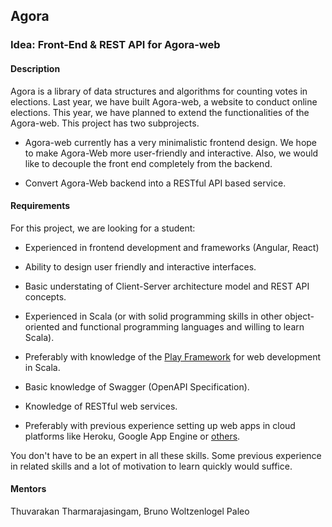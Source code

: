 
## Agora

### Idea: Front-End & REST API for Agora-web

#### Description

Agora is a library of data structures and algorithms for counting votes in elections. Last year, we have built Agora-web, a website to conduct online elections. This year, we have planned to extend the functionalities of the Agora-web. This project has two subprojects.

- Agora-web currently has a very minimalistic frontend design. We hope to make Agora-Web more user-friendly and interactive. Also, we would like to decouple the front end completely from the backend.

- Convert Agora-Web backend into a RESTful API based service.

#### Requirements

For this project, we are looking for a student:

- Experienced in frontend development and frameworks (Angular, React)

- Ability to design user friendly and interactive interfaces.

- Basic understating of Client-Server architecture model and REST API concepts.

- Experienced in Scala (or with solid programming skills in other object-oriented and functional programming languages and willing to learn Scala).

- Preferably with knowledge of the [Play Framework](https://www.playframework.com) for web development in Scala.

- Basic knowledge of Swagger (OpenAPI Specification).

- Knowledge of RESTful web services.

- Preferably with previous experience setting up web apps in cloud platforms like Heroku, Google App Engine or [others](https://www.quora.com/What-are-some-cheap-alternatives-to-Heroku-that-are-always-on).

You don't have to be an expert in all these skills. Some previous experience in related skills and a lot of motivation to learn quickly would suffice.

#### Mentors

Thuvarakan Tharmarajasingam, Bruno Woltzenlogel Paleo







